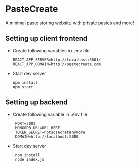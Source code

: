# PasteCreate
A minimal paste storing website with private pastes and more!

## Setting up client frontend
* Create following variables in .env file 

      REACT_APP_SERVER=http://localhost:3001/
      REACT_APP_DOMAIN=http://pastecreate.com
      
* Start dev server
      
      npm install
      npm start

## Setting up backend
 * Create following variable in .env file
    
        PORT=3001
        MONGODB_URL=URL_HERE
        TOKEN_SECRET=notsosecretanymore
        DOMAIN=http://localhost:3000
        
 * Start dev server
           
        npm install
        node index.js
        


